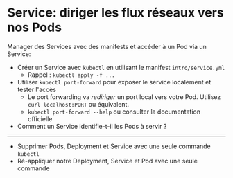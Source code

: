# Service: diriger les flux réseaux vers nos Pods

Manager des Services avec des manifests et accéder à un Pod via un Service:

- Créer un Service avec `kubectl` en utilisant le manifest `intro/service.yml`
  - Rappel : `kubectl apply -f ...`
- Utiliser `kubectl port-forward` pour exposer le service localement et tester l'accès
  - Le port forwarding va _rediriger_ un port local vers votre Pod. Utilisez `curl localhost:PORT` ou équivalent.
  - `kubectl port-forward --help` ou consulter la documentation officielle
- Comment un Service identifie-t-il les Pods à servir ?

---

- Supprimer Pods, Deployment et Service avec une seule commande `kubectl`
- Ré-appliquer notre Deployment, Service et Pod avec une seule commande